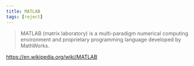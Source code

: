 ```yaml
---
title: MATLAB
tags: [reject]
---
```


> MATLAB (matrix laboratory) is a multi-paradigm numerical computing environment
> and proprietary programming language developed by MathWorks.

<https://en.wikipedia.org/wiki/MATLAB>
